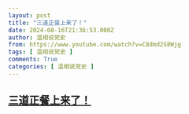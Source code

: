 ```yaml
---
layout: post
title: "三道正餐上来了！"
date: 2024-08-16T21:36:53.000Z
author: 温相说党史
from: https://www.youtube.com/watch?v=C8dmd2S8Wjg
tags: [ 温相说党史 ]
comments: True
categories: [ 温相说党史 ]
---
```

<!--1723844213000-->
[三道正餐上来了！](https://www.youtube.com/watch?v=C8dmd2S8Wjg)
------

<div>

</div>
